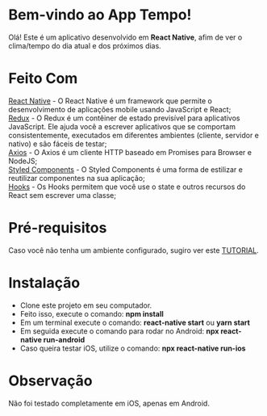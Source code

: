 # Bem-vindo ao App Tempo!

Olá! Este é um aplicativo desenvolvido em **React Native**, afim de ver o clima/tempo do dia atual e dos próximos dias.

# Feito Com

[React Native](https://reactnative.dev/) - O React Native é um framework que permite o desenvolvimento de aplicações mobile usando JavaScript e React;
<br/>
[Redux](https://redux.js.org/) - O Redux é um contêiner de estado previsível para aplicativos JavaScript. Ele ajuda você a escrever aplicativos que se comportam consistentemente, executados em diferentes ambientes (cliente, servidor e nativo) e são fáceis de testar;
<br/>
[Axios](https://github.com/axios/axios) - O Axios é um cliente HTTP baseado em Promises para Browser e NodeJS;
<br/>
[Styled Components](https://styled-components.com/) - O Styled Components é uma forma de estilizar e reutilizar componentes na sua aplicação;
<br/>
[Hooks](https://pt-br.reactjs.org/docs/hooks-intro.html) - Os Hooks permitem que você use o state e outros recursos do React sem escrever uma classe;

# Pré-requisitos

Caso você não tenha um ambiente configurado, sugiro ver este [TUTORIAL](http://react-native.rocketseat.dev/).

# Instalação

- Clone este projeto em seu computador.
- Feito isso, execute o comando: **npm install**
- Em um terminal execute o comando: **react-native start** ou **yarn start**
- Em seguida execute o comando para rodar no Android: **npx react-native run-android**
- Caso queira testar iOS, utilize o comando: **npx react-native run-ios**

# Observação

Não foi testado completamente em iOS, apenas em Android.
